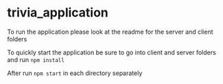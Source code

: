 # trivia_application

To run the application please look at the readme for the server and client folders

To quickly start the application be sure to go into client and server folders and run ```npm install```

After run ```npm start``` in each directory separately
